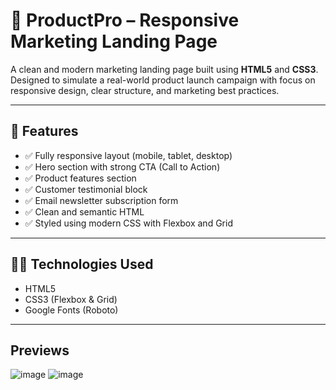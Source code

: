# 🚀 ProductPro – Responsive Marketing Landing Page

A clean and modern marketing landing page built using **HTML5** and **CSS3**. Designed to simulate a real-world product launch campaign with focus on responsive design, clear structure, and marketing best practices.

---

## 🌟 Features

- ✅ Fully responsive layout (mobile, tablet, desktop)
- ✅ Hero section with strong CTA (Call to Action)
- ✅ Product features section
- ✅ Customer testimonial block
- ✅ Email newsletter subscription form
- ✅ Clean and semantic HTML
- ✅ Styled using modern CSS with Flexbox and Grid

---

## 🧑‍💻 Technologies Used

- HTML5  
- CSS3 (Flexbox & Grid)  
- Google Fonts (Roboto)

---
## Previews
![image](https://github.com/user-attachments/assets/853177c4-269f-4d4d-984a-5d8bfc777258)
![image](https://github.com/user-attachments/assets/dcaa5c31-7e64-43f0-be7e-46f5059cd90e)


